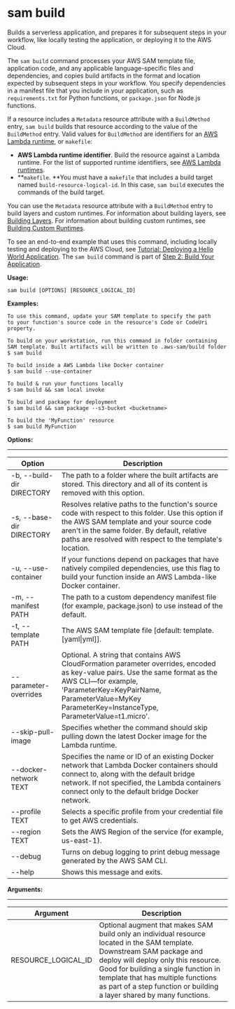 # sam build<a name="sam-cli-command-reference-sam-build"></a>

Builds a serverless application, and prepares it for subsequent steps in your workflow, like locally testing the application, or deploying it to the AWS Cloud\.

The `sam build` command processes your AWS SAM template file, application code, and any applicable language\-specific files and dependencies, and copies build artifacts in the format and location expected by subsequent steps in your workflow\. You specify dependencies in a manifest file that you include in your application, such as `requirements.txt` for Python functions, or `package.json` for Node\.js functions\.

If a resource includes a `Metadata` resource attribute with a `BuildMethod` entry, `sam build` builds that resource according to the value of the `BuildMethod` entry\. Valid values for `BuildMethod` are identifiers for an [AWS Lambda runtime](https://docs.aws.amazon.com/lambda/latest/dg/lambda-runtimes.html), or `makefile`:
+ **AWS Lambda runtime identifier**\. Build the resource against a Lambda runtime\. For the list of supported runtime identifiers, see [AWS Lambda runtimes](https://docs.aws.amazon.com/lambda/latest/dg/lambda-runtimes.html)\.
+ **`makefile`\. **You must have a `makefile` that includes a build target named `build-resource-logical-id`\. In this case, `sam build` executes the commands of the build target\.

You can use the `Metadata` resource attribute with a `BuildMethod` entry to build layers and custom runtimes\. For information about building layers, see [Building Layers](building-layers.md)\. For information about building custom runtimes, see [Building Custom Runtimes](building-custom-runtimes.md)\.

To see an end\-to\-end example that uses this command, including locally testing and deploying to the AWS Cloud, see [Tutorial: Deploying a Hello World Application](serverless-getting-started-hello-world.md)\. The `sam build` command is part of [Step 2: Build Your Application](serverless-getting-started-hello-world.md#serverless-getting-started-hello-world-build)\.

**Usage:**

```
sam build [OPTIONS] [RESOURCE_LOGICAL_ID]
```

**Examples:**

```
To use this command, update your SAM template to specify the path
to your function's source code in the resource's Code or CodeUri property.

To build on your workstation, run this command in folder containing
SAM template. Built artifacts will be written to .aws-sam/build folder
$ sam build
 
To build inside a AWS Lambda like Docker container
$ sam build --use-container
  
To build & run your functions locally
$ sam build && sam local invoke
  
To build and package for deployment
$ sam build && sam package --s3-bucket <bucketname>

To build the 'MyFunction' resource
$ sam build MyFunction
```

**Options:**


****  

| Option | Description | 
| --- | --- | 
| \-b, \-\-build\-dir DIRECTORY | The path to a folder where the built artifacts are stored\. This directory and all of its content is removed with this option\. | 
| \-s, \-\-base\-dir DIRECTORY | Resolves relative paths to the function's source code with respect to this folder\. Use this option if the AWS SAM template and your source code aren't in the same folder\. By default, relative paths are resolved with respect to the template's location\. | 
| \-u, \-\-use\-container | If your functions depend on packages that have natively compiled dependencies, use this flag to build your function inside an AWS Lambda\-like Docker container\. | 
| \-m, \-\-manifest PATH | The path to a custom dependency manifest file \(for example, package\.json\) to use instead of the default\. | 
| \-t, \-\-template PATH | The AWS SAM template file \[default: template\.\[yaml\|yml\]\]\. | 
| \-\-parameter\-overrides | Optional\. A string that contains AWS CloudFormation parameter overrides, encoded as key\-value pairs\. Use the same format as the AWS CLI—for example, 'ParameterKey=KeyPairName, ParameterValue=MyKey ParameterKey=InstanceType, ParameterValue=t1\.micro'\. | 
| \-\-skip\-pull\-image | Specifies whether the command should skip pulling down the latest Docker image for the Lambda runtime\. | 
| \-\-docker\-network TEXT | Specifies the name or ID of an existing Docker network that Lambda Docker containers should connect to, along with the default bridge network\. If not specified, the Lambda containers connect only to the default bridge Docker network\. | 
| \-\-profile TEXT | Selects a specific profile from your credential file to get AWS credentials\. | 
| \-\-region TEXT | Sets the AWS Region of the service \(for example, us\-east\-1\)\. | 
| \-\-debug | Turns on debug logging to print debug message generated by the AWS SAM CLI\. | 
| \-\-help | Shows this message and exits\. | 

**Arguments:**


****  

| Argument  | Description |
| --- | --- | 
| RESOURCE_LOGICAL_ID | Optional augment that makes SAM build only an individual resource located in the SAM template.  Downstream SAM package and deploy will deploy only this resource. Good for building a single function in template that has multiple functions as part of a step function or building a layer shared by many functions\. |
